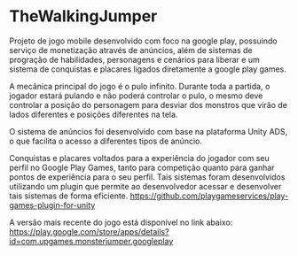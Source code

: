 # TheWalkingJumper

Projeto de jogo mobile desenvolvido com foco na google play,
possuindo serviço de monetização através de anúncios, além 
de sistemas de progração de habilidades, personagens e cenários 
para liberar e um sistema de conquistas e placares ligados diretamente 
a google play games.

A mecânica principal do jogo é o pulo infinito.
Durante toda a partida, o jogador estará pulando 
e não poderá controlar o pulo, o mesmo deve controlar
a posição do personagem para desviar dos monstros que 
virão de lados diferentes e posições diferentes na tela.

O sistema de anúncios foi desenvolvido com base na plataforma
Unity ADS, o que facilita o acesso a diferentes tipos de anúncio.

Conquistas e placares voltados para a experiência do jogador com seu perfil
no Google Play Games, tanto para competição quanto para ganhar pontos de experiência
para o seu perfil. Tais sistemas foram desenvolvidos utilizando um plugin que 
permite ao desenvolvedor acessar e desenvolver tais sistemas de forma eficiente.
https://github.com/playgameservices/play-games-plugin-for-unity

A versão mais recente do jogo está disponível no link abaixo:
https://play.google.com/store/apps/details?id=com.upgames.monsterjumper.googleplay
